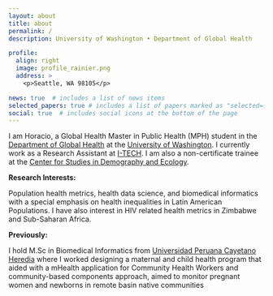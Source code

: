```yaml
---
layout: about
title: about
permalink: /
description: University of Washington • Department of Global Health

profile:
  align: right
  image: profile_rainier.png
  address: >
    <p>Seattle, WA 98105</p>

news: true  # includes a list of news items
selected_papers: true # includes a list of papers marked as "selected={true}"
social: true  # includes social icons at the bottom of the page
---
```


I am Horacio, a Global Health Master in Public Health (MPH) student in the [Department of Global Health](https://globalhealth.washington.edu) at the [University of Washington](https://www.washington.edu). I currently work as a Research Assistant at [I-TECH](https://www.go2itech.org). I am also a non-certificate trainee at the [Center for Studies in Demography and Ecology](https://csde.washington.edu).

**Research Interests:**

Population health metrics, health data science, and biomedical informatics with a special emphasis on health inequalities in Latin American Populations. I have also interest in HIV related health metrics in Zimbabwe and Sub-Saharan Africa.

**Previously:**

I hold M.Sc in Biomedical Informatics from [Universidad Peruana Cayetano Heredia](www.catetano.edu.pe) where I worked designing a maternal and child health program that aided with a mHealth application for Community Health Workers and community-based components approach, aimed to monitor pregnant women and newborns in remote basin native communities 

